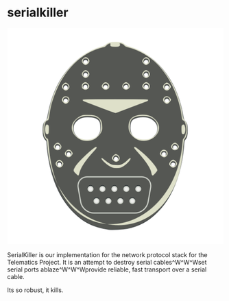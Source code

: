 serialkiller
============

![logo](https://raw.githubusercontent.com/i3anaan/serialkiller/wander/logo.png)

SerialKiller is our implementation for the network protocol stack for the
Telematics Project. It is an attempt to destroy serial cables^W^W^Wset serial
ports ablaze^W^W^Wprovide reliable, fast transport over a serial cable.

Its so robust, it kills.
